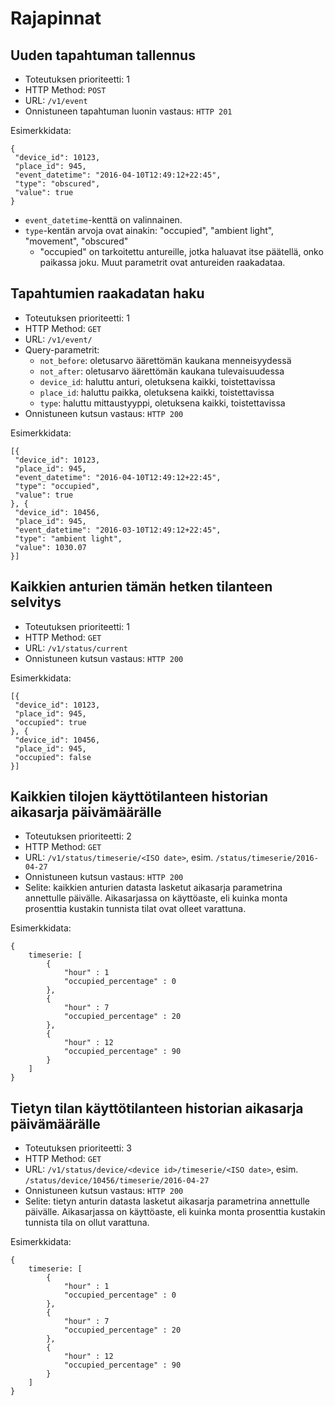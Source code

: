 # Rajapinnat

## Uuden tapahtuman tallennus

* Toteutuksen prioriteetti: 1
* HTTP Method: `POST`
* URL: `/v1/event`
* Onnistuneen tapahtuman luonin vastaus: `HTTP 201`

Esimerkkidata:
```
{
 "device_id": 10123,
 "place_id": 945,
 "event_datetime": "2016-04-10T12:49:12+22:45",
 "type": "obscured",
 "value": true
}
```

* `event_datetime`-kenttä on valinnainen.
* `type`-kentän arvoja ovat ainakin: "occupied", "ambient light",
  "movement", "obscured"
  * "occupied" on tarkoitettu antureille, jotka haluavat itse päätellä,
    onko paikassa joku.  Muut parametrit ovat antureiden raakadataa.

## Tapahtumien raakadatan haku

* Toteutuksen prioriteetti: 1
* HTTP Method: `GET`
* URL: `/v1/event/`
* Query-parametrit:
  * `not_before`: oletusarvo äärettömän kaukana menneisyydessä
  * `not_after`: oletusarvo äärettömän kaukana tulevaisuudessa
  * `device_id`: haluttu anturi, oletuksena kaikki, toistettavissa
  * `place_id`: haluttu paikka, oletuksena kaikki, toistettavissa
  * `type`: haluttu mittaustyyppi, oletuksena kaikki, toistettavissa
* Onnistuneen kutsun vastaus: `HTTP 200`

Esimerkkidata:
```
[{
 "device_id": 10123,
 "place_id": 945,
 "event_datetime": "2016-04-10T12:49:12+22:45",
 "type": "occupied",
 "value": true
}, {
 "device_id": 10456,
 "place_id": 945,
 "event_datetime": "2016-03-10T12:49:12+22:45",
 "type": "ambient light",
 "value": 1030.07
}]
```

## Kaikkien anturien tämän hetken tilanteen selvitys

* Toteutuksen prioriteetti: 1
* HTTP Method: `GET`
* URL: `/v1/status/current`
* Onnistuneen kutsun vastaus: `HTTP 200`

Esimerkkidata:
```
[{
 "device_id": 10123,
 "place_id": 945,
 "occupied": true
}, {
 "device_id": 10456,
 "place_id": 945,
 "occupied": false
}]
```

## Kaikkien tilojen käyttötilanteen historian aikasarja päivämäärälle

* Toteutuksen prioriteetti: 2
* HTTP Method: `GET`
* URL: `/v1/status/timeserie/<ISO date>`, esim. `/status/timeserie/2016-04-27`
* Onnistuneen kutsun vastaus: `HTTP 200`
* Selite: kaikkien anturien datasta lasketut aikasarja parametrina
  annettulle päivälle. Aikasarjassa on käyttöaste, eli kuinka monta
  prosenttia kustakin tunnista tilat ovat olleet varattuna.

Esimerkkidata:
```
{
	timeserie: [
		{
			"hour" : 1
			"occupied_percentage" : 0
		},
		{
			"hour" : 7
			"occupied_percentage" : 20
		},
		{
			"hour" : 12
			"occupied_percentage" : 90
		}
	]
}
```

## Tietyn tilan käyttötilanteen historian aikasarja päivämäärälle

* Toteutuksen prioriteetti: 3
* HTTP Method: `GET`
* URL: `/v1/status/device/<device id>/timeserie/<ISO date>`, esim.
  `/status/device/10456/timeserie/2016-04-27`
* Onnistuneen kutsun vastaus: `HTTP 200`
* Selite: tietyn anturin datasta lasketut aikasarja parametrina
  annettulle päivälle. Aikasarjassa on käyttöaste, eli kuinka monta
  prosenttia kustakin tunnista tila on ollut varattuna.

Esimerkkidata:
```
{
	timeserie: [
		{
			"hour" : 1
			"occupied_percentage" : 0
		},
		{
			"hour" : 7
			"occupied_percentage" : 20
		},
		{
			"hour" : 12
			"occupied_percentage" : 90
		}
	]
}
```
